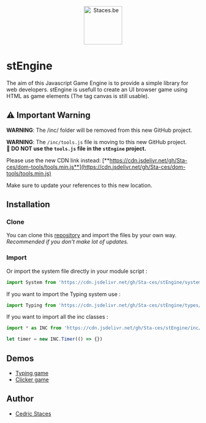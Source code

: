 <p style="text-align:center;"><img src="https://staces.be/wp-content/uploads/2024/02/Traits.png" width="100" alt="Staces.be"></p>

# stEngine
The aim of this Javascript Game Engine is to provide a simple library for web developers. stEngine is usefull to create an UI browser game using HTML as game elements (The tag canvas is still usable).

## ⚠️ Important Warning

**WARNING**: The /inc/ folder will be removed from this new GitHub project.

**WARNING**: The `/inc/tools.js` file is moving to this new GitHub project.  
**🚫 DO NOT use the `tools.js` file in the `stEngine` project.**

Please use the new CDN link instead:
[**https://cdn.jsdelivr.net/gh/Sta-ces/dom-tools/tools.min.js**](https://cdn.jsdelivr.net/gh/Sta-ces/dom-tools/tools.min.js)

Make sure to update your references to this new location.

## Installation
### Clone
You can clone this [repository](https://github.com/Sta-ces/stEngine) and import the files by your own way.<br>
<em>Recommended if you don't make lot of updates.</em>

### Import
Or import the system file directly in your module script :
```javascript
import System from 'https://cdn.jsdelivr.net/gh/Sta-ces/stEngine/system.js'
```
If you want to import the Typing system use :
```javascript
import Typing from 'https://cdn.jsdelivr.net/gh/Sta-ces/stEngine/types/typing.js'
```
If you want to import all the inc classes :
```javascript
import * as INC from 'https://cdn.jsdelivr.net/gh/Sta-ces/stEngine/inc/inc.js'
```
```javascript
let timer = new INC.Timer(() => {})
```

## Demos
- [Typing game](https://games.grumpygreen.be/clavite/)
- [Clicker game](https://games.grumpygreen.be/zeventclicker/)

## Author
- [Cedric Staces](https://staces.be/)
